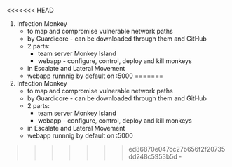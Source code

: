 <<<<<<< HEAD
1. Infection Monkey
	- to map and compromise vulnerable network paths 
	- by Guardicore - can be downloaded through them and GitHub
	- 2 parts:
		- team server Monkey Island
		- webapp - configure, control, deploy and kill monkeys
	- in Escalate and Lateral Movement
	- webapp runnnig by default on :5000
=======
1. Infection Monkey
	- to map and compromise vulnerable network paths 
	- by Guardicore - can be downloaded through them and GitHub
	- 2 parts:
		- team server Monkey Island
		- webapp - configure, control, deploy and kill monkeys
	- in Escalate and Lateral Movement
	- webapp runnnig by default on :5000
>>>>>>> ed86870e047cc27b656f2f20735dd248c5953b5d
	- 